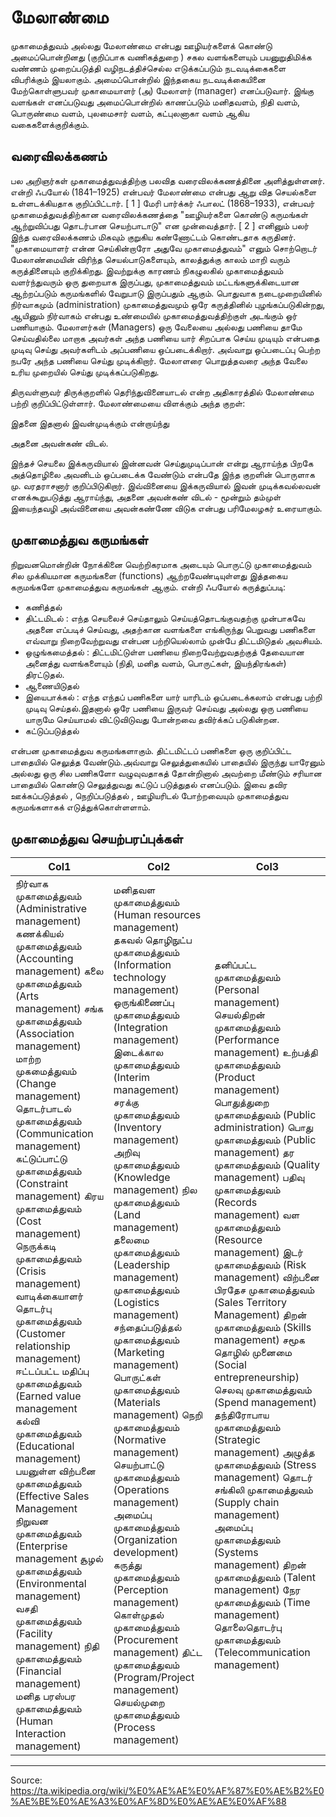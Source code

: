 # மேலாண்மை

முகாமைத்துவம் அல்லது மேலாண்மை என்பது ஊழியர்களைக் கொண்டு அமைப்பொன்றினது (குறிப்பாக வணிகத்துறை ) சகல வளங்களையும் பயனுறுதிமிக்க வண்ணம் முறைப்படுத்தி வழிநடத்திச்செல்ல எடுக்கப்படும் நடவடிக்கைகளை விபரிக்கும் இயலாகும். அமைப்பொன்றில் இந்தகைய நடவடிக்கையினை மேற்கொள்ளுபவர் முகாமையாளர் (அ) மேலாளர் (manager) எனப்படுவார். இங்கு வளங்கள் எனப்படுவது அமைப்பொன்றில் காணப்படும் மனிதவளம், நிதி வளம், பொருண்மை வளம், புலமைசார் வளம், கட்புலனாகா வளம் ஆகிய வகைகளைக்குறிக்கும்.

## வரைவிலக்கணம்

பல அறிஞர்கள் முகாமைத்துவத்திற்கு பலவித வரைவிலக்கணத்தினை அளித்துள்ளனர். என்றி ஃபயோல் (1841–1925) என்பவர் மேலாண்மை என்பது ஆறு வித செயல்களை உள்ளடக்கியதாக குறிப்பிட்டார். [ 1 ] மேரி பார்க்கர் ஃபாலட் (1868–1933), என்பவர் முகாமைத்துவத்திற்கான வரைவிலக்கணத்தை "ஊழியர்களை கொண்டு கருமங்கள் ஆற்றுவிப்பது தொடர்பான செயற்பாடாடு" என முன்வைத்தார். [ 2 ] எனினும் பலர் இந்த வரைவிலக்கணம் மிகவும் குறுகிய கண்ணோட்டம் கொண்டதாக கருதினர். "முகாமையாளர் என்ன செய்கின்றாரோ அதுவே முகாமைத்துவம்" எனும் சொற்றொடர் மேலாண்மையின் விரிந்த செயல்பாடுகளையும், காலத்துக்கு காலம் மாறி வரும் கருத்தினையும் குறிக்கிறது. இவற்றுக்கு காரணம் நிகழுலகில் முகாமைத்துவம் வளர்ந்துவரும் ஒரு துறையாக இருப்பது, முகாமைத்துவம் மட்டங்களுக்கிடையான ஆற்றப்படும் கருமங்களில் வேறுபாடு இருப்பதும் ஆகும். பொதுவாக நடைமுறையினில் நிர்வாகமும் (administration) முகாமைத்துவமும் ஒரே கருத்தினில் புழங்கப்படுகின்றது, ஆயினும் நிர்வாகம் என்பது உண்மையில் முகாமைத்துவத்திற்குள் அடங்கும் ஒர் பணியாகும். மேலாளர்கள் (Managers) ஒரு வேலையை அல்லது பணியை தாமே செய்வதில்லை மாறாக அவர்கள் அந்த பணியை யார் சிறப்பாக செய்ய முடியும் என்பதை முடிவு செய்து அவர்களிடம் அப்பணியை ஒப்படைக்கிறார். அவ்வாறு ஒப்படைப்பு பெற்ற நபரே அந்த பணியை செய்து முடிக்கிறார். மேலாளரை பொறுத்தவரை அந்த வேலை உரிய முறையில் செய்து முடிக்கப்படுகிறது.

திருவள்ளுவர் திருக்குறளில் தெரிந்துவினையாடல் என்ற அதிகாரத்தில் மேலாண்மை பற்றி குறிப்பிட்டுள்ளார். மேலாண்மையை விளக்கும் அந்த குறள்:

இதனை இதனால் இவன்முடிக்கும் என்றாய்ந்து

அதனை அவன்கண் விடல்.

இந்தச் செயலை இக்கருவியால் இன்னவன் செய்துமுடிப்பான் என்று ஆராய்ந்த பிறகே அத்தொழிலை அவனிடம் ஒப்படைக்க வேண்டும் என்பதே இந்த குறளின் பொருளாக மு. வரதராசனார் குறிப்பிடுகிறார். இவ்வினையை இக்கருவியால் இவன் முடிக்கவல்லவன் எனக்கூறுபடுத்து ஆராய்ந்து, அதனை அவன்கண் விடல் - மூன்றும் தம்முள் இயைந்தவழி அவ்வினையை அவன்கண்ணே விடுக என்பது பரிமேலழகர் உரையாகும்.

## முகாமைத்துவ கருமங்கள்

நிறுவனமொன்றின் நோக்கினை வெற்றிகரமாக அடையும் பொருட்டு முகாமைத்துவம் சில முக்கியமான கருமங்களை (functions) ஆற்றவேண்டியுள்ளது இத்தகைய கருமங்களே முகாமைத்துவ கருமங்கள் ஆகும். என்றி ஃபயோல் கருத்துப்படி:

- கணித்தல்
- திட்டமிடல் : எந்த செயலைச் செய்தாலும் செய்யத்தொடங்குவதற்கு முன்பாகவே அதனை எப்படிச் செய்வது, அதற்கான வளங்களை எங்கிருந்து பெறுவது பணிகளை எவ்வாறு நிறைவேற்றுவது என்பன பற்றியெல்லாம் முன்பே திட்டமிடுதல் அவசியம்.
- ஒழுங்கமைத்தல் : திட்டமிட்டுள்ள பணியை நிறைவேற்றுவதற்குத் தேவையான அனைத்து வளங்களையும் (நிதி, மனித வளம், பொருட்கள், இயந்திரங்கள்) திரட்டுதல்.
- ஆணையிடுதல்
- இயைபாக்கல் : எந்த எந்தப் பணிகளை யார் யாரிடம் ஒப்படைக்கலாம் என்பது பற்றி முடிவு செய்தல்.இதனால் ஒரே பணியை இருவர் செய்வது அல்லது ஒரு பணியை யாருமே செய்யாமல் விட்டுவிடுவது போன்றவை தவிர்க்கப் படுகின்றன.
- கட்டுப்படுத்தல்

என்பன முகாமைத்துவ கருமங்களாகும். திட்டமிட்டப் பணிகளை ஒரு குறிப்பிட்ட பாதையில் செலுத்த வேண்டும்.அவ்வாறு செலுத்துகையில் பாதையில் இருந்து யாரேனும் அல்லது ஒரு சில பணிகளோ வழுவுவதாகத் தோன்றினால் அவற்றை மீண்டும் சரியான பாதையில் கொண்டு செலுத்துவது கட்டுப் படுத்துதல் எனப்படும். இவை தவிர ஊக்கப்படுத்தல் , நெறிப்படுத்தல் , ஊழியரிடல் போற்றவையும் முகாமைத்துவ கருமங்களாகக் எடுத்துக்கொள்ளளாம்.

## முகாமைத்துவ செயற்பரப்புக்கள்

| Col1 | Col2 | Col3 |
| --- | --- | --- |
| நிர்வாக முகாமைத்துவம் (Administrative management) கணக்கியல் முகாமைத்துவம் (Accounting management) கலை முகாமைத்துவம் (Arts management) சங்க முகாமைத்துவம் (Association management) மாற்ற முகமைத்துவம் (Change management) தொடர்பாடல் முகாமைத்துவம் (Communication management) கட்டுப்பாட்டு முகாமைத்துவம் (Constraint management) கிரய முகாமைத்துவம் (Cost management) நெருக்கடி முகாமைத்துவம் (Crisis management) வாடிக்கையாளர் தொடர்பு முகாமைத்துவம் (Customer relationship management) ஈட்டப்பட்ட மதிப்பு முகாமைத்துவம் (Earned value management கல்வி முகாமைத்துவம் (Educational management) பயனுள்ள விற்பனை முகாமைத்துவம் (Effective Sales Management நிறுவன முகாமைத்துவம் (Enterprise management சூழல் முகாமைத்துவம் (Environmental management) வசதி முகாமைத்துவம் (Facility management) நிதி முகாமைத்துவம் (Financial management) மனித பரஸ்பர முகாமைத்துவம் (Human Interaction management) | மனிதவள முகாமைத்துவம் (Human resources management) தகவல் தொழிநுட்ப முகாமைத்துவம் (Information technology management) ஒருங்கிணைப்பு முகாமைத்துவம் (Integration management) இடைக்கால முகாமைத்துவம் (Interim management) சரக்கு முகாமைத்துவம் (Inventory management) அறிவு முகாமைத்துவம் (Knowledge management) நில முகாமைத்துவம் (Land management) தலைமை முகாமைத்துவம் (Leadership management) முகாமைத்துவம் (Logistics management) சந்தைப்படுத்தல் முகாமைத்துவம் (Marketing management) பொருட்கள் முகாமைத்துவம் (Materials management) நெறி முகாமைத்துவம் (Normative management) செயற்பாட்டு முகாமைத்துவம் (Operations management) அமைப்பு முகாமைத்துவம் (Organization development) கருத்து முகாமைத்துவம் (Perception management) கொள்முதல் முகாமைத்துவம் (Procurement management) திட்ட முகாமைத்துவம் (Program/Project management) செயல்முறை முகாமைத்துவம் (Process management) | தனிப்பட்ட முகாமைத்துவம் (Personal management) செயல்திறன் முகாமைத்துவம் (Performance management) உற்பத்தி முகாமைத்துவம் (Product management) பொதுத்துறை முகாமைத்துவம் (Public administration) பொது முகாமைத்துவம் (Public management) தர முகாமைத்துவம் (Quality management) பதிவு முகாமைத்துவம் (Records management) வள முகாமைத்துவம் (Resource management) இடர் முகாமைத்துவம் (Risk management) விற்பனை பிரதேச முகாமைத்துவம் (Sales Territory Management) திறன் முகாமைத்துவம் (Skills management) சமூக தொழில் முனைமை (Social entrepreneurship) செலவு முகாமைத்துவம் (Spend management) தந்திரோபாய முகாமைத்துவம் (Strategic management) அழுத்த முகாமைத்துவம் (Stress management) தொடர் சங்கிலி முகாமைத்துவம் (Supply chain management) அமைப்பு முகாமைத்துவம் (Systems management) திறன் முகாமைத்துவம் (Talent management) நேர முகாமைத்துவம் (Time management) தொலைதொடர்பு முகாமைத்துவம் (Telecommunication management) |

---
Source: https://ta.wikipedia.org/wiki/%E0%AE%AE%E0%AF%87%E0%AE%B2%E0%AE%BE%E0%AE%A3%E0%AF%8D%E0%AE%AE%E0%AF%88
